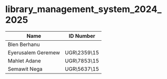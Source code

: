# library_management_system_2024_2025

| Name| ID Number|
| --- | --- |
| Blen Berhanu |  |
| Eyerusalem Geremew| UGR\2359\15| 
| Mahlet Adane| UGR\7853\15|
| Semawit Nega| UGR\5637\15|
